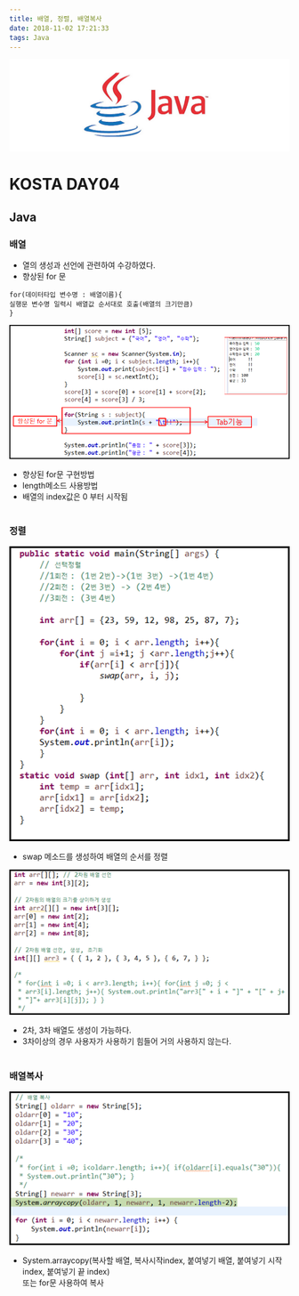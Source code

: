 ```yaml
---
title: 배열, 정렬, 배열복사
date: 2018-11-02 17:21:33
tags: Java
---
```

![Java](/images/javaimage.png)
# KOSTA DAY04
## Java

### 배열
- 열의 생성과 선언에 관련하여 수강하였다.
- 향상된 for 문

```
for(데이터타입 변수명 : 배열이름){   
실행문 변수명 일력시 배열값 순서대로 호출(배열의 크기만큼)   
}
```
![Java](/images/java/java04-01.png)
- 향상된 for문 구현방법
- length메소드 사용방법
- 배열의 index값은 0 부터 시작됨
<br><br>

### 정렬
![Java](/images/java/java04-02.png)
- swap 메소드를 생성하여 배열의 순서를 정렬

![Java](/images/java/java04-03.png)
- 2차, 3차 배열도 생성이 가능하다.
- 3차이상의 경우 사용자가 사용하기 힘들어 거의 사용하지 않는다.
<br><br>

### 배열복사
![Java](/images/java/java04-04.png)
- System.arraycopy(복사할 배열, 복사시작index, 붙여넣기 배열, 붙여넣기 시작 index, 붙여넣기 끝 index)   
또는 for문 사용하여 복사
<br><br>